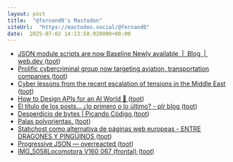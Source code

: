 ```yaml
---
layout: post
title:  "@fernand0's Mastodon"
siteUrl:  "https://mastodon.social/@fernand0"
date:  2025-07-02 14:13:50.920000+00:00
---
```

*  [JSON module scripts are now Baseline Newly available  \|  Blog  \|  web.dev ](https://web.dev/blog/json-imports-baseline-newly-availabl) ([toot](https://mastodon.social/@fernand0/114784051587886428))
*  [Prolific cybercriminal group now targeting aviation, transportation companies ](https://www.axios.com/2025/06/27/aviation-transportation-sector-cyberattacks-scattered-spide) ([toot](https://mastodon.social/@fernand0/114783337708780593))
*  [Cyber lessons from the recent escalation of tensions in the Middle East ](https://www.scworld.com/perspective/cyber-lessons-from-the-recent-escalation-of-tensions-in-the-middle-eas) ([toot](https://mastodon.social/@fernand0/114783190520914208))
*  [How to Design APIs for an AI World 🔌 ](https://refactoring.fm/p/how-to-design-apis-for-an-ai-worl) ([toot](https://mastodon.social/@fernand0/114783003755612366))
*  [El título de los posts... ¿lo primero o lo último? - plr blog ](https://pedrolr.es/blog/el-titulo-de-los-posts-lo-primero-o-lo-ultimo) ([toot](https://mastodon.social/@fernand0/114782635602269633))
*  [Desperdicio de bytes \| Picando Código ](https://picandocodigo.net/2025/desperdicio-de-bytes) ([toot](https://mastodon.social/@fernand0/114781011282034575))
*  [Palas polvorientas. ](https://avecesunafoto.wordpress.com/2025/07/01/palas-polvorientas) ([toot](https://mastodon.social/@fernand0/114779672545667485))
*  [Statichost como alternativa de páginas web europeas - ENTRE DRAGONES Y PINGÜINOS ](https://angelesbroullon.gitlab.io/entredragonesypinguinos/2025/06/25/20250625-statichost-como-alternativa-europea) ([toot](https://mastodon.social/@fernand0/114779187581994894))
*  [Progressive JSON — overreacted ](https://overreacted.io/progressive-json) ([toot](https://mastodon.social/@fernand0/114778991579076440))
*  [IMG_5058Locomotora V160 067 (frontal) ](https://www.flickr.com/photos/fernand0/54616876781) ([toot](https://mastodon.social/@fernand0/114778666716488961))
